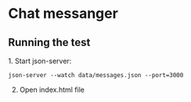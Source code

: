 <h1>Chat messanger</h1>

<h2>Running the test</h2>
1. Start json-server:

```
json-server --watch data/messages.json --port=3000

```
2. Open index.html file

